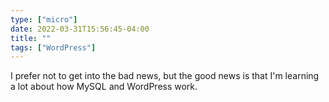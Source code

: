 ```yaml
---
type: ["micro"]
date: 2022-03-31T15:56:45-04:00
title: ""
tags: ["WordPress"]
---
```

I prefer not to get into the bad news, but the good news is that I'm learning a lot about how MySQL and WordPress work.
